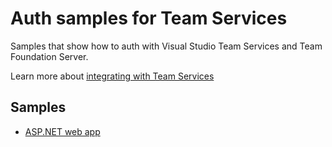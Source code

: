# Auth samples for Team Services

Samples that show how to auth with Visual Studio Team Services and Team Foundation Server.

Learn more about [integrating with Team Services](https://www.visualstudio.com/docs/integrate/extensions/overview)

## Samples

* [ASP.NET web app](dotnet/aspnet/README.md)

